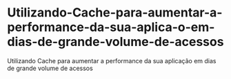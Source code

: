 # Utilizando-Cache-para-aumentar-a-performance-da-sua-aplica-o-em-dias-de-grande-volume-de-acessos
Utilizando Cache para aumentar a performance da sua aplicação em dias de grande volume de acessos
